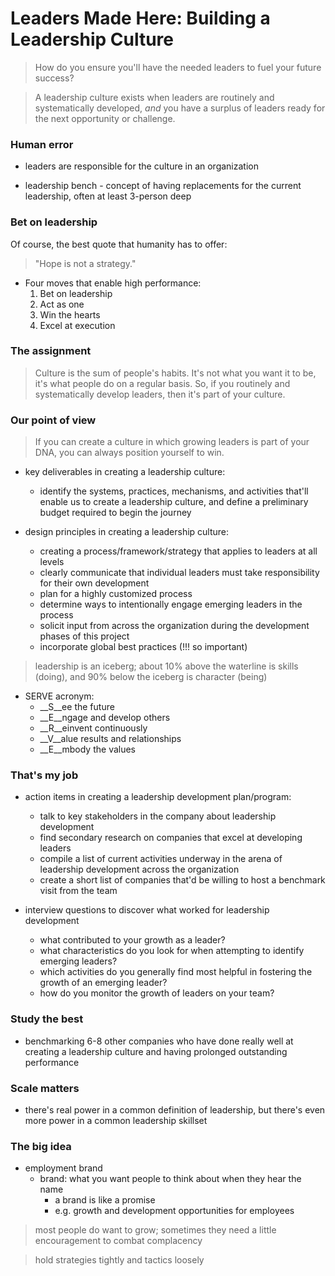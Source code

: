 # Leaders Made Here: Building a Leadership Culture

> How do you ensure you'll have the needed leaders to fuel your future success?

> A leadership culture exists when leaders are routinely and systematically developed, _and_ you have a surplus of leaders ready for the next opportunity or challenge.

### Human error

* leaders are responsible for the culture in an organization

* leadership bench - concept of having replacements for the current leadership, often at least 3-person deep

### Bet on leadership

Of course, the best quote that humanity has to offer:

> "Hope is not a strategy."

* Four moves that enable high performance:
    1. Bet on leadership
    2. Act as one
    3. Win the hearts
    4. Excel at execution

### The assignment

> Culture is the sum of people's habits. It's not what you want it to be, it's what people do on a regular basis. So, if you routinely and systematically develop leaders, then it's part of your culture.

### Our point of view

> If you can create a culture in which growing leaders is part of your DNA, you can always position yourself to win.

* key deliverables in creating a leadership culture:
    - identify the systems, practices, mechanisms, and activities that'll enable us to create a leadership culture, and define a preliminary budget required to begin the journey

* design principles in creating a leadership culture:
    - creating a process/framework/strategy that applies to leaders at all levels
    - clearly communicate that individual leaders must take responsibility for their own development
    - plan for a highly customized process
    - determine ways to intentionally engage emerging leaders in the process
    - solicit input from across the organization during the development phases of this project
    - incorporate global best practices (!!! so important)

> leadership is an iceberg; about 10% above the waterline is skills (doing), and 90% below the iceberg is character (being)

* SERVE acronym:
    - __S__ee the future
    - __E__ngage and develop others
    - __R__einvent continuously
    - __V__alue results and relationships
    - __E__mbody the values

### That's my job

* action items in creating a leadership development plan/program:
    * talk to key stakeholders in the company about leadership development
    * find secondary research on companies that excel at developing leaders
    * compile a list of current activities underway in the arena of leadership development across the organization
    * create a short list of companies that'd be willing to host a benchmark visit from the team

* interview questions to discover what worked for leadership development
    - what contributed to your growth as a leader?
    - what characteristics do you look for when attempting to identify emerging leaders?
    - which activities do you generally find most helpful in fostering the growth of an emerging leader?
    - how do you monitor the growth of leaders on your team?

### Study the best

* benchmarking 6-8 other companies who have done really well at creating a leadership culture and having prolonged outstanding performance

### Scale matters

* there's real power in a common definition of leadership, but there's even more power in a common leadership skillset

### The big idea

* employment brand
    - brand: what you want people to think about when they hear the name
        * a brand is like a promise
        * e.g. growth and development opportunities for employees

> most people do want to grow; sometimes they need a little encouragement to combat complacency

> hold strategies tightly and tactics loosely
